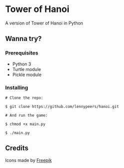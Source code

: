 # Tower of Hanoi
A version of Tower of Hanoi in Python

## Wanna try?

### Prerequisites

* Python 3
* Turtle module
* Pickle module

### Installing

```
# Clone the repo:

$ git clone https://github.com/lennypeers/hanoi.git

# And run the game:

$ chmod +x main.py

$ ./main.py
```

## Credits

Icons made by [Freepik](https://www.flaticon.com/authors/freepik)
